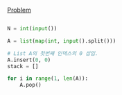[Problem](https://www.acmicpc.net/problem/17298)


```python

N = int(input())

A = list(map(int, input().split()))

# List A의 첫번째 인덱스의 0 삽입. 
A.insert(0, 0)
stack = []

for i in range(1, len(A)):
    A.pop()

```